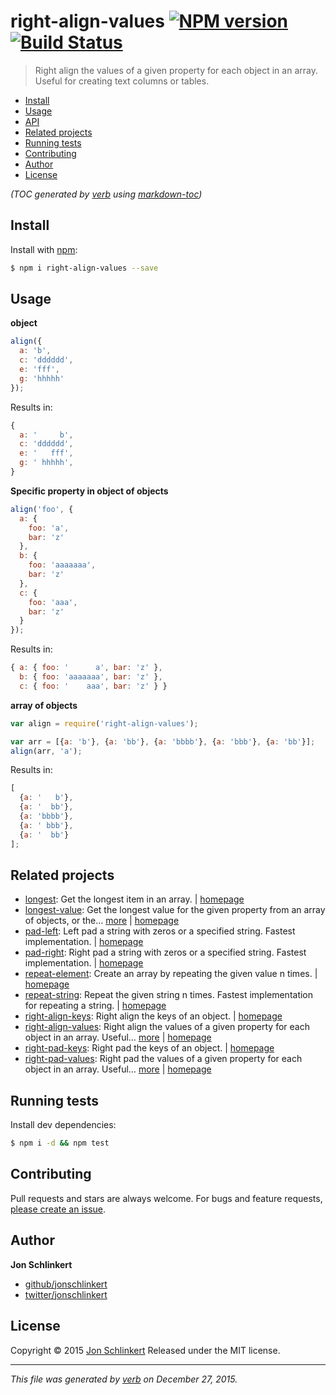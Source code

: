 # right-align-values [![NPM version](https://img.shields.io/npm/v/right-align-values.svg)](https://www.npmjs.com/package/right-align-values) [![Build Status](https://img.shields.io/travis/jonschlinkert/right-align-values.svg)](https://travis-ci.org/jonschlinkert/right-align-values)

> Right align the values of a given property for each object in an array. Useful for creating text columns or tables.

- [Install](#install)
- [Usage](#usage)
- [API](#api)
- [Related projects](#related-projects)
- [Running tests](#running-tests)
- [Contributing](#contributing)
- [Author](#author)
- [License](#license)

_(TOC generated by [verb](https://github.com/verbose/verb) using [markdown-toc](https://github.com/jonschlinkert/markdown-toc))_

## Install

Install with [npm](https://www.npmjs.com/):

```sh
$ npm i right-align-values --save
```

## Usage

**object**

```js
align({
  a: 'b', 
  c: 'dddddd', 
  e: 'fff', 
  g: 'hhhhh'
});
```

Results in:

```js
{
  a: '     b',
  c: 'dddddd',
  e: '   fff',
  g: ' hhhhh',
}
```

**Specific property in object of objects**

```js
align('foo', {
  a: {
    foo: 'a',
    bar: 'z'
  },
  b: {
    foo: 'aaaaaaa',
    bar: 'z'
  },
  c: {
    foo: 'aaa',
    bar: 'z'
  }
});
```

Results in:

```js
{ a: { foo: '      a', bar: 'z' },
  b: { foo: 'aaaaaaa', bar: 'z' },
  c: { foo: '    aaa', bar: 'z' } }
```

**array of objects**

```js
var align = require('right-align-values');

var arr = [{a: 'b'}, {a: 'bb'}, {a: 'bbbb'}, {a: 'bbb'}, {a: 'bb'}];
align(arr, 'a');
```

Results in:

```js
[
  {a: '   b'},
  {a: '  bb'},
  {a: 'bbbb'},
  {a: ' bbb'},
  {a: '  bb'}
];
```

## Related projects

* [longest](https://www.npmjs.com/package/longest): Get the longest item in an array. | [homepage](https://github.com/jonschlinkert/longest)
* [longest-value](https://www.npmjs.com/package/longest-value): Get the longest value for the given property from an array of objects, or the… [more](https://www.npmjs.com/package/longest-value) | [homepage](https://github.com/jonschlinkert/longest-value)
* [pad-left](https://www.npmjs.com/package/pad-left): Left pad a string with zeros or a specified string. Fastest implementation. | [homepage](https://github.com/jonschlinkert/pad-left)
* [pad-right](https://www.npmjs.com/package/pad-right): Right pad a string with zeros or a specified string. Fastest implementation. | [homepage](https://github.com/jonschlinkert/pad-right)
* [repeat-element](https://www.npmjs.com/package/repeat-element): Create an array by repeating the given value n times. | [homepage](https://github.com/jonschlinkert/repeat-element)
* [repeat-string](https://www.npmjs.com/package/repeat-string): Repeat the given string n times. Fastest implementation for repeating a string. | [homepage](https://github.com/jonschlinkert/repeat-string)
* [right-align-keys](https://www.npmjs.com/package/right-align-keys): Right align the keys of an object. | [homepage](https://github.com/jonschlinkert/right-align-keys)
* [right-align-values](https://www.npmjs.com/package/right-align-values): Right align the values of a given property for each object in an array. Useful… [more](https://www.npmjs.com/package/right-align-values) | [homepage](https://github.com/jonschlinkert/right-align-values)
* [right-pad-keys](https://www.npmjs.com/package/right-pad-keys): Right pad the keys of an object. | [homepage](https://github.com/jonschlinkert/right-pad-keys)
* [right-pad-values](https://www.npmjs.com/package/right-pad-values): Right pad the values of a given property for each object in an array. Useful… [more](https://www.npmjs.com/package/right-pad-values) | [homepage](https://github.com/jonschlinkert/right-pad-values)

## Running tests

Install dev dependencies:

```sh
$ npm i -d && npm test
```

## Contributing

Pull requests and stars are always welcome. For bugs and feature requests, [please create an issue](https://github.com/jonschlinkert/right-align-values/issues/new).

## Author

**Jon Schlinkert**

* [github/jonschlinkert](https://github.com/jonschlinkert)
* [twitter/jonschlinkert](http://twitter.com/jonschlinkert)

## License

Copyright © 2015 [Jon Schlinkert](https://github.com/jonschlinkert)
Released under the MIT license.

***

_This file was generated by [verb](https://github.com/verbose/verb) on December 27, 2015._